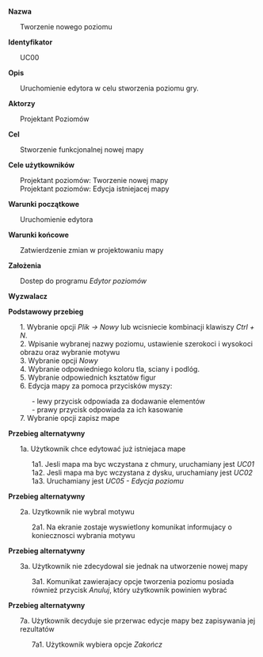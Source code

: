 <b>Nazwa</b>

<ul> Tworzenie nowego poziomu</ul>

<b>Identyfikator</b>

<ul>UC00</ul>

<b>Opis</b>

<ul>Uruchomienie edytora w celu stworzenia poziomu gry. </ul>

<b>Aktorzy</b>

<ul>Projektant Poziomów</ul>

<b>Cel</b>

<ul>Stworzenie funkcjonalnej nowej mapy </ul>


<b>Cele użytkowników</b>
<ul>
Projektant poziomów: Tworzenie nowej mapy</br>
Projektant poziomów: Edycja istniejacej mapy</br>

</ul>
<b>Warunki początkowe</b>

<ul>Uruchomienie edytora </ul>

<b>Warunki końcowe</b>

<ul>Zatwierdzenie zmian w projektowaniu mapy</ul>

<b>Założenia</b>

<ul> Dostep do programu <i>Edytor poziomów</i></ul>


<b>Wyzwalacz</b>

<ul> </ul>

<b>Podstawowy przebieg</b>
<ul>
1. Wybranie opcji <i>Plik -> Nowy </i> lub wcisniecie kombinacji klawiszy <i>Ctrl + N</i>.</br>
2. Wpisanie wybranej nazwy poziomu, ustawienie szerokoci i wysokoci obrazu oraz wybranie motywu</br>
3. Wybranie opcji <i>Nowy</i></br>
4. Wybranie odpowiedniego koloru tla, sciany i podlóg.</br>
5. Wybranie odpowiednich ksztatów figur</br>
6. Edycja mapy za pomoca przycisków myszy:</br><ul>
    - lewy przycisk odpowiada za dodawanie elementów</br>
    - prawy przycisk odpowiada za ich kasowanie</br></ul>
7. Wybranie opcji zapisz mape</br>
</ul>
<b>Przebieg alternatywny</b>
<ul>
1a. Użytkownik chce edytować już istniejaca mape 
<ul>
1a1. Jesli mapa ma byc wczystana z chmury, uruchamiany jest <i> UC01</i></br>
1a2. Jesli mapa ma byc wczystana z dysku, uruchamiany jest <i> UC02</i></br>
1a3. Uruchamiany jest <i>UC05 - Edycja poziomu </i></br>
</ul>
</ul>
<b>Przebieg alternatywny</b>
<ul>
2a. Uzytkownik nie wybral motywu
<ul>
2a1. Na ekranie zostaje wyswietlony komunikat informujacy o koniecznosci wybrania motywu
</ul>
</ul>

<b>Przebieg alternatywny</b>
<ul>
3a. Użytkownik nie zdecydowal sie jednak na utworzenie nowej mapy
<ul>
3a1. Komunikat zawierajacy opcje tworzenia poziomu posiada również przycisk <i> Anuluj</i>, który użytkownik powinien wybrać
</ul>
</ul>
<b>Przebieg alternatywny</b>
<ul>
7a. Użytkownik decyduje sie przerwac edycje mapy bez zapisywania jej rezultatów
<ul>
7a1. Użytkownik wybiera opcje <i> Zakończ </i> 

